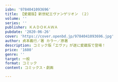 ```yaml
---
isbn: '9784041093696'
title: 【愛蔵版】新世紀エヴァンゲリオン　（２）
volume: ''
series: ''
publisher: ＫＡＤＯＫＡＷＡ
pubdate: '2020-06-26'
cover: 'https://cover.openbd.jp/9784041093696.jpg'
author: 貞本義行／著 カラー／原著
description: コミック版「エヴァ」が遂に愛蔵版で登場！
price: '1600'
genre: ''
target: 一般
format: コミック
content: コミックス・劇画

---
```

